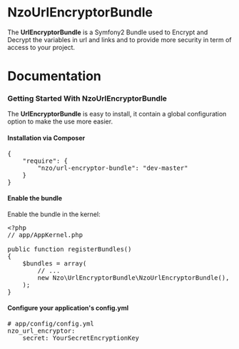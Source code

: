 <h1>NzoUrlEncryptorBundle</h1>

<p>The <strong>UrlEncryptorBundle</strong> is a Symfony2 Bundle used to Encrypt and Decrypt the variables in url and links and to provide more security in term of access to your project.</p>

<h1>Documentation</h1>

<h3>Getting Started With NzoUrlEncryptorBundle</h3>

<p>The <strong>UrlEncryptorBundle</strong> is easy to install, it contain a global configuration option to make the use more easier.</p>

<h4>Installation via Composer</h4>

<pre><span class="p">{</span>
    <span class="s2">"require"</span><span class="o">:</span> <span class="p">{</span>
        <span class="s2">"nzo/url-encryptor-bundle"</span><span class="o">:</span> <span class="s2">"dev-master"</span>
    <span class="p">}</span>
<span class="p">}</span>
</pre>
 
<h4>Enable the bundle</h4>
<p> Enable the bundle in the kernel:</p>

<pre><span class="o">&lt;?</span><span class="nx">php</span>
<span class="c1">// app/AppKernel.php</span>

<span class="k">public</span> <span class="k">function</span> <span class="nf">registerBundles</span><span class="p">()</span>
<span class="p">{</span>
    <span class="nv">$bundles</span> <span class="o">=</span> <span class="k">array</span><span class="p">(</span>
        <span class="c1">// ...</span>
        <span class="k">new</span> <span class="nx">Nzo\UrlEncryptorBundle\NzoUrlEncryptorBundle</span><span class="p">(),</span>
    <span class="p">);</span>
<span class="p">}</span>
</pre>

<h4>Configure your application's config.yml</h4>

<pre><span class="c1"># app/config/config.yml</span>
<span class="l-Scalar-Plain">nzo_url_encryptor</span><span class="p-Indicator">:</span>
    <span class="l-Scalar-Plain">secret</span><span class="p-Indicator">:</span> <span class="l-Scalar-Plain">YourSecretEncryptionKey</span> 
</pre>

